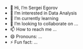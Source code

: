 - 👋 Hi, I’m Sergei Egorov
- 👀 I’m interested in Data Analysis
- 🌱 I’m currently learning 
- 💞️ I’m looking to collaborate on ...
- 📫 How to reach me ...
- 😄 Pronouns: ...
- ⚡ Fun fact: ...

<!---
SergEgorof/SergEgorof is a ✨ special ✨ repository because its `README.md` (this file) appears on your GitHub profile.
You can click the Preview link to take a look at your changes.
--->
